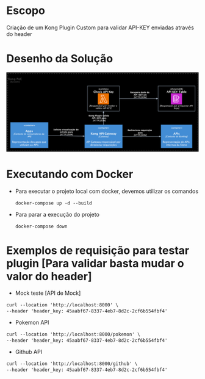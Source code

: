 # Escopo
Criação de um Kong Plugin Custom para validar API-KEY enviadas através do header

# Desenho da Solução
<p align="center">
  <img src="docs/kong-poc.png" width="800" title="Main">
</p>

# Executando com Docker
- Para executar o projeto local com docker, devemos utilizar os comandos
   ```
  docker-compose up -d --build
  ```
- Para parar a execução do projeto

  ```
  docker-compose down
  ```

# Exemplos de requisição para testar plugin [Para validar basta mudar o valor do header]
- Mock teste [API de Mock]
```
curl --location 'http://localhost:8000' \
--header 'header_key: 45aabf67-8337-4eb7-8d2c-2cf6b554fbf4'
``````
- Pokemon API
```
curl --location 'http://localhost:8000/pokemon' \
--header 'header_key: 45aabf67-8337-4eb7-8d2c-2cf6b554fbf4'
```
- Github API
```
curl --location 'http://localhost:8000/github' \
--header 'header_key: 45aabf67-8337-4eb7-8d2c-2cf6b554fbf4'
````

